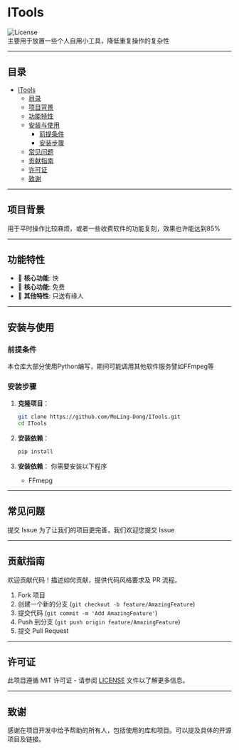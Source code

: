 
# ITools

![License](https://img.shields.io/badge/license-MIT-blue.svg)  
主要用于放置一些个人自用小工具，降低重复操作的复杂性

---

## 目录

- [ITools](#itools)
  - [目录](#目录)
  - [项目背景](#项目背景)
  - [功能特性](#功能特性)
  - [安装与使用](#安装与使用)
    - [前提条件](#前提条件)
    - [安装步骤](#安装步骤)
  - [常见问题](#常见问题)
  - [贡献指南](#贡献指南)
  - [许可证](#许可证)
  - [致谢](#致谢)

---

## 项目背景

用于平时操作比较麻烦，或者一些收费软件的功能复刻，效果也许能达到85%

---

## 功能特性

- 🌟 **核心功能**: 快
- 🚀 **核心功能**: 免费
- 🔧 **其他特性**: 只送有缘人

---

## 安装与使用

### 前提条件

本仓库大部分使用Python编写，期间可能调用其他软件服务譬如FFmpeg等

### 安装步骤

1. **克隆项目**：

   ```bash
   git clone https://github.com/MoLing-Dong/ITools.git
   cd ITools
   ```

2. **安装依赖**：

   ```bash
   pip install
   ```

3. **安装依赖**：
   你需要安装以下程序
   - FFmepg

---

## 常见问题

提交 Issue 为了让我们的项目更完善，我们欢迎您提交 Issue

---

## 贡献指南

欢迎贡献代码！描述如何贡献，提供代码风格要求及 PR 流程。

1. Fork 项目
2. 创建一个新的分支 (`git checkout -b feature/AmazingFeature`)
3. 提交代码 (`git commit -m 'Add AmazingFeature'`)
4. Push 到分支 (`git push origin feature/AmazingFeature`)
5. 提交 Pull Request

---

## 许可证

此项目遵循 MIT 许可证 - 请参阅 [LICENSE](./LICENSE) 文件以了解更多信息。

---

## 致谢

感谢在项目开发中给予帮助的所有人，包括使用的库和项目。可以提及具体的开源项目及链接。
